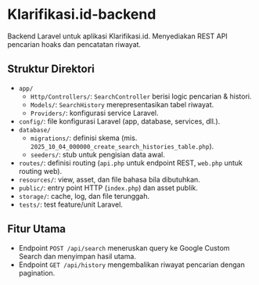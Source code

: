 # Klarifikasi.id-backend

Backend Laravel untuk aplikasi Klarifikasi.id. Menyediakan REST API pencarian hoaks dan pencatatan riwayat.

## Struktur Direktori
- `app/`
  - `Http/Controllers/`: `SearchController` berisi logic pencarian & histori.
  - `Models/`: `SearchHistory` merepresentasikan tabel riwayat.
  - `Providers/`: konfigurasi service Laravel.
- `config/`: file konfigurasi Laravel (app, database, services, dll.).
- `database/`
  - `migrations/`: definisi skema (mis. `2025_10_04_000000_create_search_histories_table.php`).
  - `seeders/`: stub untuk pengisian data awal.
- `routes/`: definisi routing (`api.php` untuk endpoint REST, `web.php` untuk routing web).
- `resources/`: view, asset, dan file bahasa bila dibutuhkan.
- `public/`: entry point HTTP (`index.php`) dan asset publik.
- `storage/`: cache, log, dan file terunggah.
- `tests/`: test feature/unit Laravel.

## Fitur Utama
- Endpoint `POST /api/search` meneruskan query ke Google Custom Search dan menyimpan hasil utama.
- Endpoint `GET /api/history` mengembalikan riwayat pencarian dengan pagination.